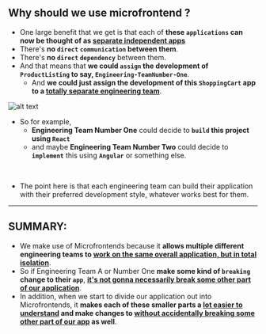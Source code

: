 ## Why should we use microfrontend ?

- One large benefit that we get is that each of **these `applications` can now be thought of as <ins>separate independent apps**</ins>
- There's **no `direct` `communication` between them**. 
- There's **no `direct` `dependency`** between them. 
- And that means that **we could `assign` the development of `ProductListing` to say, `Engineering-TeamNumber-One`**. 
  - And **we could just assign the development of this `ShoppingCart` app to a <ins>totally separate engineering team**</ins>.

![alt text](/micro_frontends/imagesUsed/diffTeams.png)

- So for example, 
  - **Engineering Team Number One** could decide to **`build` this project using `React`** 
  - and maybe **Engineering Team Number Two** could decide to **`implement`** this using **`Angular`** or something else.
<br/>

- The point here is that each engineering team can build their application with their preferred development style, whatever works best for them.

---

## SUMMARY:

- We make use of Microfrontends because it **allows multiple different engineering teams to <ins>work on the same overall application, but in total isolation**</ins>. 
- So if Engineering Team A or Number One **make some kind of `breaking` change to their `app`**, <ins>**it's not gonna necessarily break some other part of our application**</ins>.
- In addition, when we start to divide our application out into Microfrontends, it **makes each of these smaller parts a <ins>lot easier to understand</ins> and make changes to <ins>without accidentally breaking some other part of our app</ins> as well**.